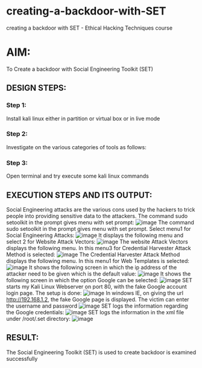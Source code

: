 # creating-a-backdoor-with-SET
creating a backdoor with SET - Ethical Hacking Techniques course

# AIM:
To Create a backdoor with Social Engineering Toolkit (SET)

## DESIGN STEPS:

### Step 1:

Install kali linux either in partition or virtual box or in live mode


### Step 2:

Investigate on the various categories of tools as follows:

### Step 3:

Open terminal and try execute some kali linux commands

## EXECUTION STEPS AND ITS OUTPUT:
Social Engineering attacks are the various cons used by the hackers to trick people into providing sensitive data to the attackers. 
The command sudo setoolkit in the prompt gives menu with set prompt:
![image](https://github.com/vithyasenthilkumar/creating-a-backdoor-with-SET/assets/127177445/4d239d3f-f118-41a1-afa4-03710ba9a087)
The command sudo setoolkit in the prompt gives menu with set prompt. Select menu1 for Social Engineering Attacks:
![image](https://github.com/vithyasenthilkumar/creating-a-backdoor-with-SET/assets/127177445/2ecd192b-7fbc-49e7-bed0-0ff6b7c5535f)
It displays the following menu and select 2 for Website Attack Vectors:
![image](https://github.com/vithyasenthilkumar/creating-a-backdoor-with-SET/assets/127177445/a872530f-de6f-4abf-9c70-4bd0ea144bab)
The website Attack Vectors displays the following menu. In this menu3 for Credential Harvester Attack Method is selected:
![image](https://github.com/vithyasenthilkumar/creating-a-backdoor-with-SET/assets/127177445/77f92910-e476-45e2-b693-a927c9703719)
The Credential Harvester Attack Method displays the following menu. In this menu1 for Web Templates is selected:
![image](https://github.com/vithyasenthilkumar/creating-a-backdoor-with-SET/assets/127177445/63ea173f-f972-497a-826a-54f1a2ea1cc2)
It shows the following screen in which the ip address of the attacker need to be given which is the default value:
![image](https://github.com/vithyasenthilkumar/creating-a-backdoor-with-SET/assets/127177445/b980a8bc-26b6-4558-9acf-c5bcb1c27890)
It shows the following screen in which the option Google can be selected:
![image](https://github.com/vithyasenthilkumar/creating-a-backdoor-with-SET/assets/127177445/8890235b-4895-4590-9e92-d296679eea5c)
SET starts my Kali Linux Webserver on port 80, with the fake Google account login page. The setup is done:
![image](https://github.com/vithyasenthilkumar/creating-a-backdoor-with-SET/assets/127177445/11c90951-32b4-4bb2-9645-0dbb67f93ad7)
In windows IE, on giving the url http://192.168.1.2, the fake Google page is displayed. The victim can enter the username and password
![image](https://github.com/vithyasenthilkumar/creating-a-backdoor-with-SET/assets/127177445/f71932e1-23ed-417f-a7e5-7d2d1180179a)
SET logs the information regarding the Google credentials:
![image](https://github.com/vithyasenthilkumar/creating-a-backdoor-with-SET/assets/127177445/b7ef7748-a10c-4314-a7c6-e83e9e0e284b)
SET logs the information in the xml file under /root/.set directory: 
![image](https://github.com/vithyasenthilkumar/creating-a-backdoor-with-SET/assets/127177445/793bc8e0-6b64-495d-8b49-0359b9669581)



## RESULT:
The Social Engineering Toolkit (SET) is used to create backdoor is  examined successfully
